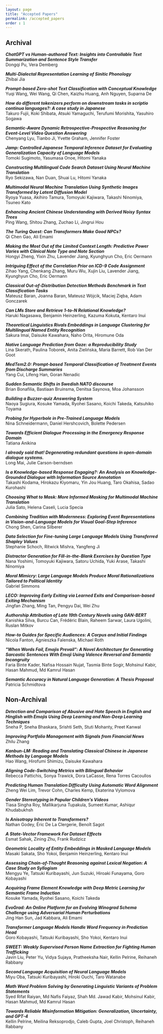 ```yaml
---
layout: page
title: "Accepted Papers"
permalink: /accepted_papers
order : 1
---
```


## Archival

***ChatGPT vs Human-authored Text: Insights into Controllable Text Summarization and Sentence Style Transfer***\
Dongqi Pu, Vera Demberg

***Multi-Dialectal Representation Learning of Sinitic Phonology***\
Zhibai Jia

***Prompt-based Zero-shot Text Classification with Conceptual Knowledge***\
Yuqi Wang, Wei Wang, Qi Chen, Kaizhu Huang, Anh Nguyen, Suparna De

***How do different tokenizers perform on downstream tasks in scriptio continua languages?: A case study in Japanese***\
Takuro Fujii, Koki Shibata, Atsuki Yamaguchi, Terufumi Morishita, Yasuhiro Sogawa

***Semantic-Aware Dynamic Retrospective-Prospective Reasoning for Event-Level Video Question Answering***\
Chenyang Lyu, Tianbo Ji, Yvette Graham, Jennifer Foster

***Jamp: Controlled Japanese Temporal Inference Dataset for Evaluating Generalization Capacity of Language Models***\
Tomoki Sugimoto, Yasumasa Onoe, Hitomi Yanaka

***Constructing Multilingual Code Search Dataset Using Neural Machine Translation***\
Ryo Sekizawa, Nan Duan, Shuai Lu, Hitomi Yanaka

***Multimodal Neural Machine Translation Using Synthetic Images Transformed by Latent Diffusion Model***\
Ryoya Yuasa, Akihiro Tamura, Tomoyuki Kajiwara, Takashi Ninomiya, Tsuneo Kato

***Enhancing Ancient Chinese Understanding with Derived Noisy Syntax Trees***\
Ping Wang, Shitou Zhang, Zuchao Li, Jingrui Hou

***The Turing Quest: Can Transformers Make Good NPCs?***\
Qi Chen Gao, Ali Emami

***Making the Most Out of the Limited Context Length: Predictive Power Varies with Clinical Note Type and Note Section***\
Hongyi Zheng, Yixin Zhu, Lavender Jiang, Kyunghyun Cho, Eric Oermann

***Intriguing Effect of the Correlation Prior on ICD-9 Code Assignment***\
Zihao Yang, Chenkang Zhang, Muru Wu, Xujin Liu, Lavender Jiang, Kyunghyun Cho, Eric Oermann

***Classical Out-of-Distribution Detection Methods Benchmark in Text Classification Tasks***\
Mateusz Baran, Joanna Baran, Mateusz Wójcik, Maciej Zięba, Adam Gonczarek

***Can LMs Store and Retrieve 1-to-N Relational Knowledge?***\
Haruki Nagasawa, Benjamin Heinzerling, Kazuma Kokuta, Kentaro Inui

***Theoretical Linguistics Rivals Embeddings in Language Clustering for Multilingual Named Entity Recognition***\
Sakura Imai, Daisuke Kawahara, Naho Orita, Hiromune Oda

***Native Language Prediction from Gaze: a Reproducibility Study***\
Lina Skerath, Paulina Toborek, Anita Zielińska, Maria Barrett, Rob Van Der Goot

***MedTem2.0: Prompt-based Temporal Classification of Treatment Events from Discharge Summaries***\
Yang Cui, Lifeng Han, Goran Nenadic

***Sudden Semantic Shifts in Swedish NATO discourse***\
Brian Bonafilia, Bastiaan Bruinsma, Denitsa Saynova, Moa Johansson

***Building a Buzzer-quiz Answering System***\
Naoya Sugiura, Kosuke Yamada, Ryohei Sasano, Koichi Takeda, Katsuhiko Toyama

***Probing for Hyperbole in Pre-Trained Language Models***\
Nina Schneidermann, Daniel Hershcovich, Bolette Pedersen

***Towards Efficient Dialogue Processing in the Emergency Response Domain***\
Tatiana Anikina

***I already said that! Degenerating redundant questions in open-domain dialogue systems.***\
Long Mai, Julie Carson-berndsen

***Is a Knowledge-based Response Engaging?: An Analysis on Knowledge-Grounded Dialogue with Information Source Annotation***\
Takashi Kodama, Hirokazu Kiyomaru, Yin Jou Huang, Taro Okahisa, Sadao Kurohashi

***Choosing What to Mask: More Informed Masking for Multimodal Machine Translation***\
Julia Sato, Helena Caseli, Lucia Specia

***Combining Tradition with Modernness: Exploring Event Representations in Vision-and-Language Models for Visual Goal-Step Inference***\
Chong Shen, Carina Silberer

***Data Selection for Fine-tuning Large Language Models Using Transferred Shapley Values***\
Stephanie Schoch, Ritwick Mishra, Yangfeng Ji

***Distractor Generation for Fill-in-the-Blank Exercises by Question Type***\
Nana Yoshimi, Tomoyuki Kajiwara, Satoru Uchida, Yuki Arase, Takashi Ninomiya

***Moral Mimicry: Large Language Models Produce Moral Rationalizations Tailored to Political Identity***\
Gabriel Simmons

***LECO: Improving Early Exiting via Learned Exits and Comparison-based Exiting Mechanism***\
Jingfan Zhang, Ming Tan, Pengyu Dai, Wei Zhu

***Authorship Attribution of Late 19th Century Novels using GAN-BERT***\
Kanishka Silva, Burcu Can, Frédéric Blain, Raheem Sarwar, Laura Ugolini, Ruslan Mitkov

***How-to Guides for Specific Audiences: A Corpus and Initial Findings***\
Nicola Fanton, Agnieszka Falenska, Michael Roth

***"When Words Fail, Emojis Prevail": A Novel Architecture for Generating Sarcastic Sentences With Emoji Using Valence Reversal and Semantic Incongruity***\
Faria Binte Kader, Nafisa Hossain Nujat, Tasmia Binte Sogir, Mohsinul Kabir, Hasan Mahmud, Md Kamrul Hasan

***Semantic Accuracy in Natural Language Generation: A Thesis Proposal***\
Patricia Schmidtova

## Non-Archival

***Detection and Comparison of Abusive and Hate Speech in English and Hinglish with Emojis Using Deep Learning and Non-Deep Learning Techniques***\
Sneha P, Sneha Bhaskara, Srishti Seth, Stuti Mohanty, Preet Kanwal

***Improving Portfolio Management with Signals from Financial News***\
Zhilu Zhang

***Kanbun-LM: Reading and Translating Classical Chinese in Japanese Methods by Language Models***\
Hao Wang, Hirofumi Shimizu, Daisuke Kawahara

***Aligning Code-Switching Metrics with Bilingual Behavior***\
Rebecca Pattichis, Sonya Trawick, Dora LaCasse, Rena Torres Cacoullos

***Predicting Human Translation Difficulty Using Automatic Word Alignment***\
Zheng Wei Lim, Trevor Cohn, Charles Kemp, Ekaterina Vylomova

***Gender Stereotyping in Popular Children's Videos***\
Tiasa Singha Roy, Mallikarjuna Tupakula, Sumeet Kumar, Ashiqur Khudabukhsh

***Is Anisotropy Inherent to Transformers?***\
Nathan Godey, Éric De La Clergerie, Benoît Sagot

***A State-Vector Framework For Dataset Effects***\
Esmat Sahak, Zining Zhu, Frank Rudzicz

***Geometric Locality of Entity Embeddings in Masked Language Models***\
Masaki Sakata, Sho Yokoi, Benjamin Heinzerling, Kentaro Inui

***Assessing Chain-of-Thought Reasoning against Lexical Negation: A Case Study on Syllogism***\
Mengyu Ye, Tatsuki Kuribayashi, Jun Suzuki, Hiroaki Funayama, Goro Kobayashi

***Acquiring Frame Element Knowledge with Deep Metric Learning for Semantic Frame Induction***\
Kosuke Yamada, Ryohei Sasano, Koichi Takeda

***EvoGrad: An Online Platform for an Evolving Winograd Schema Challenge using Adversarial Human Perturbations***\
Jing Han Sun, Jad Kabbara, Ali Emami

***Transformer Language Models Handle Word Frequency in Prediction Head***\
Goro Kobayashi, Tatsuki Kuribayashi, Sho Yokoi, Kentaro Inui

***SWEET: Weakly Supervised Person Name Extraction for Fighting Human Trafficking***\
Javin Liu, Peter Yu, Vidya Sujaya, Pratheeksha Nair, Kellin Pelrine, Reihaneh Rabbany

***Second Language Acquisition of Neural Language Models***\
Miyu Oba, Tatsuki Kuribayashi, Hiroki Ouchi, Taro Watanabe

***Math Word Problem Solving by Generating Linguistic Variants of Problem Statements***\
Syed Rifat Raiyan, Md Nafis Faiyaz, Shah Md. Jawad Kabir, Mohsinul Kabir, Hasan Mahmud, Md Kamrul Hasan

***Towards Reliable Misinformation Mitigation: Generalization, Uncertainty, and GPT-4***\
Kellin Pelrine, Meilina Reksoprodjo, Caleb Gupta, Joel Christoph, Reihaneh Rabbany
